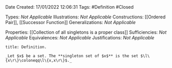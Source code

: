 <br />
<br />

Date Created: 17/01/2022 12:06:31
Tags: #Definition #Closed 

Types: _Not Applicable_
Illustrations: _Not Applicable_ 
Constructions: [[Ordered Pair]], [[Successor Function]]
Generalizations: _Not Applicable_

Properties: [[Collection of all singletons is a proper class]]
Sufficiencies: _Not Applicable_
Equivalences: _Not Applicable_
Justifications: _Not Applicable_

``` ad-Definition
title: Definition.

_Let $x$ be a set. The **singleton set of $x$** is the set $\l\{x\r\}\coloneqq\l\{x,x\r\}$._

```
